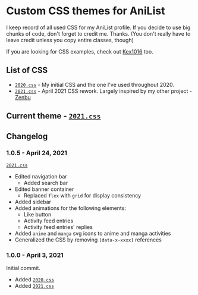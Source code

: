 # Custom CSS themes for AniList

I keep record of all used CSS for my AniList profile. If you decide to use big chunks of code, don't forget to credit me. Thanks.
(You don't really have to leave credit unless you copy entire classes, though)

If you are looking for CSS examples, check out [Kex1016](https://github.com/Kex1016/kex1016.github.io/tree/master/css) too.
## List of CSS
- [`2020.css`](https://github.com/dizzyatlovich/AL-css/blob/main/css/2020.css) - My initial CSS and the one I've used throughout 2020.
- [`2021.css`](https://github.com/dizzyatlovich/AL-css/blob/main/css/2021.css) - April 2021 CSS rework. Largely inspired by my other project - [Zenbu](https://zenbu.moe)

## Current theme - [`2021.css`](https://github.com/dizzyatlovich/AL-css/blob/main/css/2021.css)

## Changelog

### 1.0.5 - April 24, 2021

[`2021.css`](https://github.com/dizzyatlovich/AL-css/blob/main/css/2021.css)
- Edited navigation bar
  - Added search bar
- Edited banner container
  - Replaced `flex` with `grid` for display consistency
- Added sidebar
- Added animations for the following elements:
  - Like button
  - Activity feed entries
  - Activity feed entries' replies
- Added `anime` and `manga` svg icons to anime and manga activities
- Generalized the CSS by removing `[data-x-xxxx]` references

### 1.0.0 - April 3, 2021

Initial commit.
- Added [`2020.css`](https://github.com/dizzyatlovich/AL-css/blob/main/css/2020.css)
- Added [`2021.css`](https://github.com/dizzyatlovich/AL-css/blob/main/css/2021.css)
